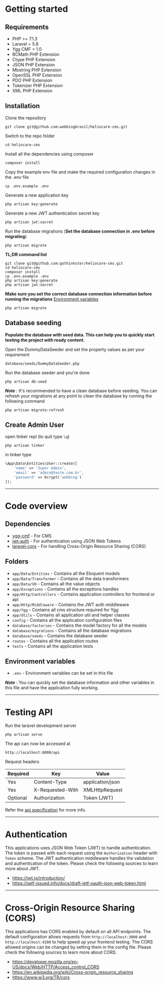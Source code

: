 # Getting started

## Requirements

- PHP >= 7.1.3
- Laravel = 5.8
- Ygg CMF = 1.0
- BCMath PHP Extension
- Ctype PHP Extension
- JSON PHP Extension
- Mbstring PHP Extension
- OpenSSL PHP Extension
- PDO PHP Extension
- Tokenizer PHP Extension
- XML PHP Extension

## Installation

Clone the repository

    git clone git@github.com:webbingbrasil/heliocare-cms.git

Switch to the repo folder

    cd heliocare-cms

Install all the dependencies using composer

    composer install

Copy the example env file and make the required configuration changes in the .env file

    cp .env.example .env

Generate a new application key

    php artisan key:generate

Generate a new JWT authentication secret key

    php artisan jwt:secret

Run the database migrations (**Set the database connection in .env before migrating**)

    php artisan migrate

**TL;DR command list**

    git clone git@github.com:gothinkster/heliocare-cms.git
    cd heliocare-cms
    composer install
    cp .env.example .env
    php artisan key:generate
    php artisan jwt:secret
    
**Make sure you set the correct database connection information before running the migrations** [Environment variables](#environment-variables)

    php artisan migrate

## Database seeding

**Populate the database with seed data. This can help you to quickly start testing the project with ready content.**

Open the DummyDataSeeder and set the property values as per your requirement

    database/seeds/DummyDataSeeder.php

Run the database seeder and you're done

    php artisan db:seed

***Note*** : It's recommended to have a clean database before seeding. You can refresh your migrations at any point to clean the database by running the following command

    php artisan migrate:refresh
    
## Create Admin User


open tinker repl (to quit type `\q`)

    php artisan tinker

in tinker type
```php
\App\Data\Entities\User::create([
    'name' => 'Super Admin',
    'email' => 'admin@teste.com.br',
    'password' => bcrypt('webbing')
]);
```

----------

# Code overview

## Dependencies

- [ygg-cmf](https://github.com/webbingbrasil/ygg-cmf) - For CMS
- [jwt-auth](https://github.com/tymondesigns/jwt-auth) - For authentication using JSON Web Tokens
- [laravel-cors](https://github.com/barryvdh/laravel-cors) - For handling Cross-Origin Resource Sharing (CORS)

## Folders

- `app/Data/Entities` - Contains all the Eloquent models
- `app/Data/Transformer` - Contains all the data transformers
- `app/Data/VO` - Contains all the value objects
- `app/Exceptions` - Contains all the exceptions handles
- `app/Http/Controllers` - Contains application controllers for frontend or api
- `app/Http/Middleware` - Contains the JWT auth middleware
- `app/Ygg` - Contains all cms structure required for Ygg
- `app/Utils` - Contains all application util and helper classes
- `config` - Contains all the application configuration files
- `database/factories` - Contains the model factory for all the models
- `database/migrations` - Contains all the database migrations
- `database/seeds` - Contains the database seeder
- `routes` - Contains all the application routes
- `tests` - Contains all the application tests

## Environment variables

- `.env` - Environment variables can be set in this file

***Note*** : You can quickly set the database information and other variables in this file and have the application fully working.

----------

# Testing API

Run the laravel development server

    php artisan serve

The api can now be accessed at

    http://localhost:8000/api

Request headers

| **Required** 	| **Key**              	| **Value**            	|
|----------	|------------------	|------------------	|
| Yes      	| Content-Type     	| application/json 	|
| Yes      	| X-Requested-With 	| XMLHttpRequest   	|
| Optional 	| Authorization    	| Token {JWT}      	|

Refer the [api specification](#api-specification) for more info.

----------
 
# Authentication
 
This applications uses JSON Web Token (JWT) to handle authentication. The token is passed with each request using the `Authorization` header with `Token` scheme. The JWT authentication middleware handles the validation and authentication of the token. Please check the following sources to learn more about JWT.
 
- https://jwt.io/introduction/
- https://self-issued.info/docs/draft-ietf-oauth-json-web-token.html

----------

# Cross-Origin Resource Sharing (CORS)
 
This applications has CORS enabled by default on all API endpoints. The default configuration allows requests from `http://localhost:3000` and `http://localhost:4200` to help speed up your frontend testing. The CORS allowed origins can be changed by setting them in the config file. Please check the following sources to learn more about CORS.
 
- https://developer.mozilla.org/en-US/docs/Web/HTTP/Access_control_CORS
- https://en.wikipedia.org/wiki/Cross-origin_resource_sharing
- https://www.w3.org/TR/cors

